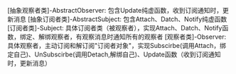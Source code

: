 [抽象观察者类]-AbstractObserver: 包含Update纯虚函数，收到订阅通知时，更新消息
[抽象订阅者类]-AbstractSubject: 包含Attach、Datch、Notify纯虚函数
[订阅者类]-Subject: 具体订阅者类（被观察者），实现Attach、Datch、Notify函数，绑定、解绑观察者，有观察消息时通知所有的观察者
[观察者类]-Observer: 具体观察者，主动订阅和解订阅"订阅者对象"，实现Subscirbe(调用Attach，绑定自己)、UnSubscirbe(调用Detach,解绑自己)、Update函数（收到订阅通知时，更新消息）

[适用场景]: 一对多场景，当订阅者状态改变时，通知所有订阅了它的观察者，并更新消息
[优点]: 一对多，观察者和被观察者建立了抽象的耦合
[缺点]: 观察者过多，通知效率低；被观察者循环依赖，循环调用，导致系统崩溃